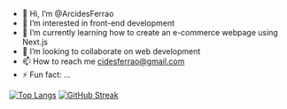 - 👋 Hi, I’m @ArcidesFerrao
- 👀 I’m interested in front-end development
- 🌱 I’m currently learning how to create an e-commerce webpage using Next.js
- 💞️ I’m looking to collaborate on web development
- 📫 How to reach me cidesferrao@gmail.com
- ⚡ Fun fact: ...


[![Top Langs](https://github-readme-stats.vercel.app/api/top-langs/?username=arcidesferrao&layout=donut&langs_count=7&theme=tokyonight&hide_border=true)](https://github.com/arcidesferrao/github-readme-stats)
[![GitHub Streak](https://streak-stats.demolab.com?user=ArcidesFerrao&theme=tokyonight&hide_border=true&border_radius=4.4&date_format=j%20M%5B%20Y%5D&card_width=488&card_height=250&fire=EB5454&hide_total_contributions=true)](https://git.io/streak-stats)

<!---
ArcidesFerrao/ArcidesFerrao is a ✨ special ✨ repository because its `README.md` (this file) appears on your GitHub profile.
You can click the Preview link to take a look at your changes.
--->
